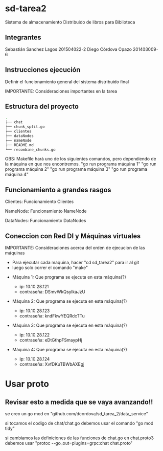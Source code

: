 # sd-tarea2
Sistema de almacenamiento Distribuido de libros para Biblioteca

## Integrantes

Sebastián Sanchez Lagos 201504022-2
Diego Córdova Opazo 201403009-6

## Instrucciones ejecución

Definir el funcionamiento general del sistema distribuido final

IMPORTANTE: Consideraciones importantes en la tarea


## Estructura del proyecto

```bash
.
├── chat
├── chunk_split.go
├── clientes
├── dataNodes
├── nameNode
├── README.md
└── recombine_chunks.go
```

OBS: Makefile hará uno de los siguientes comandos, pero
     dependiendo de la máquina en que nos encontremos.
     "go run programa máquina 1"
     "go run programa máquina 2"
     "go run programa máquina 3"
     "go run programa máquina 4"

## Funcionamiento a grandes rasgos

Clientes: Funcionamiento Clientes

NameNode: Funcionamiento NameNode

DataNodes: Funcionamiento DataNodes

## Coneccion con Red DI y Máquinas virtuales

IMPORTANTE: Consideraciones acerca del orden de ejecucion de las máquinas

* Para ejecutar cada maquina, hacer "cd sd_tarea2" para ir al git
* luego solo correr el comando "make"

+ Máquina 1: Que programa se ejecuta en esta máquina(?)
	+ ip:         10.10.28.121
	+ contraseña: DSmvWkQsyIkaJzU


+ Máquina 2: Que programa se ejecuta en esta máquina(?)
	+ ip:         10.10.28.123
	+ contraseña: kndFkwYEQRdcTTu


+ Máquina 3: Que programa se ejecuta en esta máquina(?)
	+ ip:         10.10.28.122
	+ contraseña: eDtGthpFSmaypHj


+ Máquina 4: Que programa se ejecuta en esta máquina(?)
	+ ip:         10.10.28.124
	+ contraseña: XvfDKuTBWbAXEgj


# Usar proto
## Revisar esto a medida que se vaya avanzando!!

se creo un go mod en "github.com/dcordova/sd_tarea_2/data_service"

si tocamos el codigo de chat/chat.go debemos usar el comando "go mod tidy"

si cambiamos las definiciones de las funciones de chat.go en chat.proto3
debemos usar "protoc --go_out=plugins=grpc:chat chat.proto"
